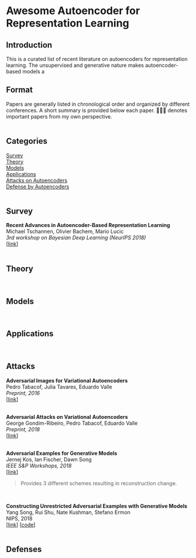 # Awesome Autoencoder for Representation Learning

## Introduction
This is a curated list of recent literature on autoencoders for representation learning. The unsupervised and generative nature makes autoencoder-based models a 
<br>

## Format
Papers are generally listed in chronological order and organized by different conferences. A short summary is provided below each paper. 🧑🏻‍🚀 denotes important papers from my own perspective.  
<br>

## Categories
[Survey](#Survey)  
[Theory](#Theory)  
[Models](#Models)  
[Applications](#Applications)  
[Attacks on Autoencoders](#Attacks)   
[Defense by Autoencoders](#Defenses)  
<br>

## Survey
**Recent Advances in Autoencoder-Based Representation Learning**  
Michael Tschannen, Olivier Bachem, Mario Lucic  
*3rd workshop on Bayesian Deep Learning (NeurIPS 2018)*  
[[link](https://arxiv.org/abs/1812.05069)]   
<br>

## Theory
<br>

## Models
<br>

## Applications
<br>

## Attacks
**Adversarial Images for Variational Autoencoders**  
Pedro Tabacof, Julia Tavares, Eduardo Valle  
*Preprint, 2016*  
[[link](https://arxiv.org/abs/1612.00155)]  
<br>

**Adversarial Attacks on Variational Autoencoders**   
George Gondim-Ribeiro, Pedro Tabacof, Eduardo Valle   
*Preprint, 2018*  
[[link](https://arxiv.org/abs/1806.04646)]   
<br>

**Adversarial Examples for Generative Models**  
Jernej Kos, Ian Fischer, Dawn Song  
*IEEE S&P Workshops, 2018*  
[[link](https://ieeexplore.ieee.org/abstract/document/8424630/)] 
> Provides 3 different schemes resulting in reconstruction change. 
<br>

**Constructing Unrestricted Adversarial Examples with Generative Models**  
Yang Song, Rui Shu, Nate Kushman, Stefano Ermon  
NIPS, 2018  
[[link](https://arxiv.org/abs/1805.07894)] [[code](https://github.com/ermongroup/generative_adversary)]  
<br>

## Defenses






